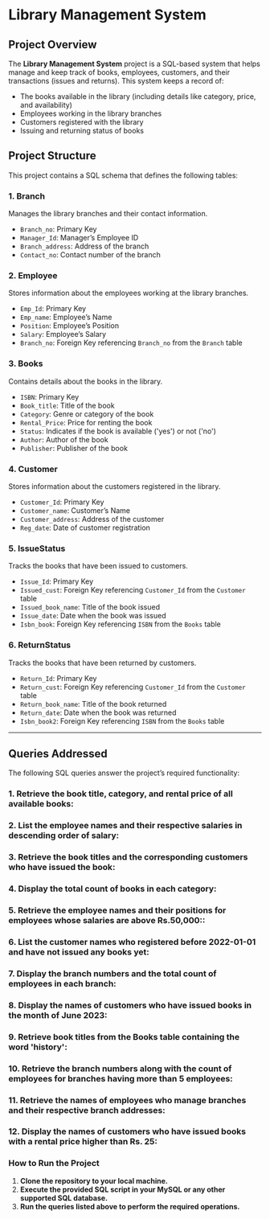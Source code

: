 # Library Management System

## Project Overview

The **Library Management System** project is a SQL-based system that helps manage and keep track of books, employees, customers, and their transactions (issues and returns). This system keeps a record of:
- The books available in the library (including details like category, price, and availability)
- Employees working in the library branches
- Customers registered with the library
- Issuing and returning status of books

## Project Structure

This project contains a SQL schema that defines the following tables:

### 1. **Branch**  
Manages the library branches and their contact information.  
- `Branch_no`: Primary Key  
- `Manager_Id`: Manager’s Employee ID  
- `Branch_address`: Address of the branch  
- `Contact_no`: Contact number of the branch  

### 2. **Employee**  
Stores information about the employees working at the library branches.  
- `Emp_Id`: Primary Key  
- `Emp_name`: Employee’s Name  
- `Position`: Employee’s Position  
- `Salary`: Employee’s Salary  
- `Branch_no`: Foreign Key referencing `Branch_no` from the `Branch` table  

### 3. **Books**  
Contains details about the books in the library.  
- `ISBN`: Primary Key  
- `Book_title`: Title of the book  
- `Category`: Genre or category of the book  
- `Rental_Price`: Price for renting the book  
- `Status`: Indicates if the book is available ('yes') or not ('no')  
- `Author`: Author of the book  
- `Publisher`: Publisher of the book  

### 4. **Customer**  
Stores information about the customers registered in the library.  
- `Customer_Id`: Primary Key  
- `Customer_name`: Customer’s Name  
- `Customer_address`: Address of the customer  
- `Reg_date`: Date of customer registration  

### 5. **IssueStatus**  
Tracks the books that have been issued to customers.  
- `Issue_Id`: Primary Key  
- `Issued_cust`: Foreign Key referencing `Customer_Id` from the `Customer` table  
- `Issued_book_name`: Title of the book issued  
- `Issue_date`: Date when the book was issued  
- `Isbn_book`: Foreign Key referencing `ISBN` from the `Books` table  

### 6. **ReturnStatus**  
Tracks the books that have been returned by customers.  
- `Return_Id`: Primary Key  
- `Return_cust`: Foreign Key referencing `Customer_Id` from the `Customer` table  
- `Return_book_name`: Title of the book returned  
- `Return_date`: Date when the book was returned  
- `Isbn_book2`: Foreign Key referencing `ISBN` from the `Books` table  

---

## Queries Addressed

The following SQL queries answer the project’s required functionality:

### 1. **Retrieve the book title, category, and rental price of all available books**:
### 2. **List the employee names and their respective salaries in descending order of salary**:
### 3. **Retrieve the book titles and the corresponding customers who have issued the book**:
### 4. **Display the total count of books in each category**:
### 5. **Retrieve the employee names and their positions for employees whose salaries are above Rs.50,000:**:
### 6. **List the customer names who registered before 2022-01-01 and have not issued any books yet**:
### 7. **Display the branch numbers and the total count of employees in each branch**:
### 8. **Display the names of customers who have issued books in the month of June 2023**:
### 9. **Retrieve book titles from the Books table containing the word 'history'**:
### 10. **Retrieve the branch numbers along with the count of employees for branches having more than 5 employees**:
### 11. **Retrieve the names of employees who manage branches and their respective branch addresses**:
### 12. **Display the names of customers who have issued books with a rental price higher than Rs. 25**:

### How to Run the Project
1. **Clone the repository to your local machine.**
2. **Execute the provided SQL script in your MySQL or any other supported SQL database.**
3. **Run the queries listed above to perform the required operations.**
